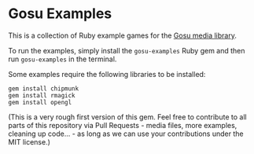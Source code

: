 Gosu Examples
=============

This is a collection of Ruby example games for the [Gosu media library](https://libgosu.org/).

To run the examples, simply install the `gosu-examples` Ruby gem and then run `gosu-examples` in the terminal.

Some examples require the following libraries to be installed:

    gem install chipmunk
    gem install rmagick
    gem install opengl

(This is a very rough first version of this gem. Feel free to contribute to all parts of this repository via Pull Requests - media files, more examples, cleaning up code... - as long as we can use your contributions under the MIT license.)
